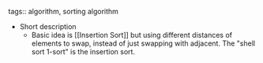 tags:: algorithm, sorting algorithm

- Short description
	- Basic idea is [[Insertion Sort]] but using different distances of elements to swap, instead of just swapping with adjacent. The "shell sort 1-sort" is the insertion sort.